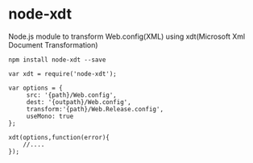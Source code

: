 # node-xdt
Node.js module to transform Web.config(XML) using xdt(Microsoft Xml Document Transformation)

```
npm install node-xdt --save

```

```
var xdt = require('node-xdt');

var options = {
	 src: '{path}/Web.config',
     dest: '{outpath}/Web.config',
     transform:'{path}/Web.Release.config',
     useMono: true
};

xdt(options,function(error){
	//....
});
```
